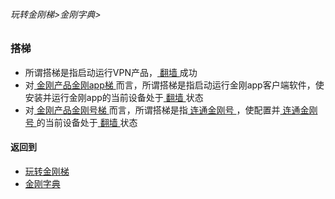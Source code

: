###### 玩转金刚梯>金刚字典>

### 搭梯
- 所谓搭梯是指启动运行VPN产品，[ 翻墙 ](https://github.com/a2zitpro/web/blob/master/LadderFree/kkDictionary/OverTheWall.md)成功
- 对[ 金刚产品金刚app梯 ]()而言，所谓搭梯是指启动运行金刚app客户端软件，使安装并运行金刚app的当前设备处于[ 翻墙 ](https://github.com/a2zitpro/web/blob/master/LadderFree/kkDictionary/OverTheWall.md)状态
- 对[ 金刚产品金刚号梯   ]()而言，所谓搭梯是指[ 连通金刚号 ](https://github.com/a2zitpro/web/blob/master/LadderFree/kkDictionary/kkidsusage.md)，使配置并[ 连通金刚号 ](https://github.com/a2zitpro/web/blob/master/LadderFree/kkDictionary/kkidsusage.md)的当前设备处于[ 翻墙 ](https://github.com/a2zitpro/web/blob/master/LadderFree/kkDictionary/OverTheWall.md)状态


#### 返回到
- [玩转金刚梯](https://github.com/a2zitpro/web/blob/master/LadderFree/main.md)
- [金刚字典](https://github.com/a2zitpro/web/blob/master/LadderFree/kkDictionary/kkDictionary.md)
